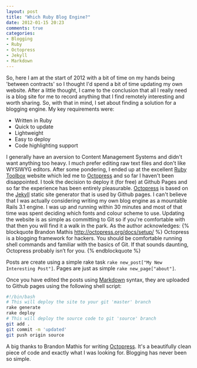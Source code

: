 ```yaml
---
layout: post
title: "Which Ruby Blog Engine?"
date: 2012-01-15 20:23
comments: true
categories:
- Blogging
- Ruby
- Octopress
- Jekyll
- Markdown
---
```

So, here I am at the start of 2012 with a bit of time on my hands being 'between contracts' so I thought I'd spend a bit of time updating my own website.  After a little thought, I came to the conclusion that all I really need is a blog site for me to record anything that I find remotely interesting and worth sharing.  So, with that in mind, I set about finding a solution for a blogging engine.  My key requirements were:

- Written in Ruby
- Quick to update
- Lightweight
- Easy to deploy
- Code highlighting support

I generally have an aversion to Content Management Systems and didn't want anything too heavy.  I much prefer editing raw text files and don't like WYSIWYG editors.  After some pondering, I ended up at the excellent [Ruby Toolbox](https://www.ruby-toolbox.com/) website which led me to [Octopress](http://octopress.org) and so far I haven't been disappointed.  I took the decision to deploy it (for free) at Github Pages and so far the experience has been entirely pleasurable.  [Octopress](http://octopress.org) is based on the [Jekyll](https://github.com/mojombo/jekyll) static site generator that is used by Github pages.  I can't believe that I was actually considering writing my own blog engine as a mountable Rails 3.1 engine.  I was up and running within 30 minutes and most of that time was spent deciding which fonts and colour scheme to use.  Updating the website is as simple as committing to Git so if you're comfortable with that then you will find it a walk in the park.  As the author acknowledges:
{% blockquote Brandon Mathis http://octopress.org/docs/setup/ %}
Octopress is a blogging framework for hackers. You should be comfortable running shell commands and familiar with the basics of Git. If that sounds daunting, Octopress probably isn’t for you.
{% endblockquote %}

Posts are create using a simple rake task `rake new_post["My New Interesting Post"]`.
Pages are just as simple `rake new_page["about"]`.

Once you have edited the posts using [Markdown](http://github.github.com/github-flavored-markdown/) syntax, they are uploaded to Github pages using the following shell script:

``` bash
#!/bin/bash
# This will deploy the site to your git 'master' branch
rake generate
rake deploy
# This will deploy the source code to git 'source' branch
git add .
git commit -m 'updated'
git push origin source
```

A big thanks to Brandon Mathis for writing [Octopress](http://octopress.org).  It's a beautifully clean piece of code and exactly what I was looking for.  Blogging has never been so simple.
